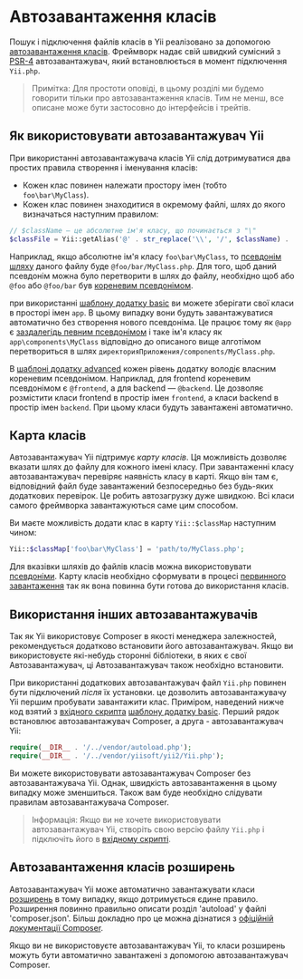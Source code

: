 Автозавантаження класів
=================
Пошук і підключення файлів класів в Yii реалізовано за допомогою
[автозавантаження класів](http://www.php.net/manual/ru/language.oop5.autoload.php). Фреймворк надає свій швидкий сумісний з [PSR-4](https://github.com/php-fig/fig-standards/blob/master/proposed/psr-4-autoloader/psr-4-autoloader.md)
автозавантажувач, який встановлюється в момент підключення `Yii.php`.

> Примітка: Для простоти оповіді, в цьому розділі ми будемо говорити тільки про автозавантаження класів. Тим не менш, все описане може бути застосовно до інтерфейсів і трейтів.

Як використовувати автозавантажувач Yii <a name="using-yii-autoloader"></a>
--------------------------------------------------------------

При використанні автозавантажувача класів Yii слід дотримуватися два простих правила створення і іменування класів:

* Кожен клас повинен належати простору імен (тобто `foo\bar\MyClass`).
* Кожен клас повинен знаходитися в окремому файлі, шлях до якого визначаться наступним правилом:

```php
// $className — це абсолютне ім'я класу, що починається з "\"
$classFile = Yii::getAlias('@' . str_replace('\\', '/', $className) . '.php');
```

Наприклад, якщо абсолютне ім'я класу `foo\bar\MyClass`, то [псевдонім шляху](concept-aliases.md) даного файлу буде
`@foo/bar/MyClass.php`. Для того, щоб даний псевдонім можна було перетворити в шлях до файлу, необхідно щоб або `@foo` або `@foo/bar` був [кореневим псевдонімом](concept-aliases.md#defining-aliases).

при використанні [шаблону додатку basic](start-basic.md) ви можете зберігати свої класи в просторі імен `app`.
В цьому випадку вони будуть завантажуватися автоматично без створення нового псевдоніма. Це працює тому як `@app`
є [заздалегідь певним псевдонімом](concept-aliases.md#predefined-aliases) і таке ім'я класу як
`app\components\MyClass` відповідно до описаного вище алготімом перетвориться в шлях
`директорияПриложения/components/MyClass.php`.

В [шаблоні додатку advanced](tutorial-advanced-app.md) кожен рівень додатку володіє власним кореневим псевдонімом. Наприклад, для frontend кореневим псевдонімом є `@frontend`, а для backend — `@backend`. Це дозволяє
розмістити класи frontend в простір імен `frontend`, а класи backend в простір імен `backend`. При цьому класи будуть завантажені автоматично.


Карта класів <a name="class-map"></a>
---------------------------------

Автозавантажувач Yii підтримує *карту класів*. Ця можливість дозволяє вказати шлях до файлу для кожного імені класу. 
При завантаженні класу автозавантажувач перевіряє наявність класу в карті. Якщо він там є, відповідний файл буде завантажений 
безпосередньо без будь-яких додаткових перевірок. Це робить автозагрузку дуже швидкою. Всі класи самого фреймворка 
завантажуються саме цим способом.

Ви маєте можливість додати клас в карту `Yii::$classMap` наступним чином:

```php
Yii::$classMap['foo\bar\MyClass'] = 'path/to/MyClass.php';
```

Для вказівки шляхів до файлів класів можна використовувати [псевдоніми](concept-aliases.md). Карту класів необхідно сформувати в процесі [первинного завантаження](runtime-bootstrapping.md) так як вона повинна бути готова до використання класів.


Використання інших автозавантажувачів <a name="using-other-autoloaders"></a>
------------------------------------------------------------------

Так як Yii використовує Composer в якості менеджера залежностей, рекомендується додатково встановити його автозавантажувач. 
Якщо ви використовуєте які-небудь сторонні бібліотеки, в яких є свої Автозавантажувач, ці Автозавантажувач також необхідно 
встановити.

При використанні додаткових автозавантажувач файл `Yii.php` повинен бути підключений *після* їх установки. це дозволить
автозавантажувачу Yii першим пробувати завантажити клас. Приміром, наведений нижче код взятий з
[вхідного скрипта](structure-entry-scripts.md) [шаблону додатку basic](start-basic.md). Перший рядок встановлює автозавантажувач Composer, а друга - автозавантажувач Yii:

```php
require(__DIR__ . '/../vendor/autoload.php');
require(__DIR__ . '/../vendor/yiisoft/yii2/Yii.php');
```

Ви можете використовувати автозавантажувач Composer без автозавантажувачa Yii. Однак, швидкість автозавантаження в цьому випадку може зменшиться. Також вам буде необхідно слідувати правилам автозавантажувача Composer.

> Інформація: Якщо ви не хочете використовувати автозавантажувач Yii, створіть свою версію файлу `Yii.php`
  і підключіть його в [вхідному скрипті](structure-entry-scripts.md).


Автозавантаження класів розширень <a name="autoloading-extension-classes"></a>
-------------------------------------------------------------------

Автозавантажувач Yii може автоматично завантажувати класи [розширень](structure-extensions.md) в тому випадку, якщо дотримується єдине правило. Розширення повинно правильно описати розділ 'autoload' у файлі 'composer.json'. Більш докладно про це можна дізнатися з [офіційній документації Composer](https://getcomposer.org/doc/04-schema.md#autoload).

Якщо ви не використовуєте автозавантажувач Yii, то класи розширень можуть бути автоматично завантажені з допомогою автозавантажувач Composer.
